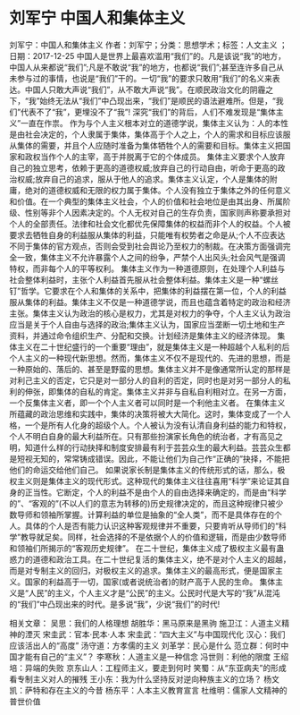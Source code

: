 # 刘军宁  中国人和集体主义

刘军宁：中国人和集体主义
作者：刘军宁；分类：思想学术；标签：人文主义 ；日期：2017-12-25
中国人是世界上最喜欢滥用“我们”的。凡是该说“我”的地方，中国人从来都说“我们”;凡是不敢说“我”的地方，也都说“我们”;甚至连许多自己从未参与过的事情，也说是“我们”干的。一切“我”的要求只敢用“我们”的名义来表达。中国人只敢大声说“我们”，从不敢大声说“我”。在顺民政治文化的阴霾之下，“我”始终无法从“我们”中凸现出来，“我们”是顺民的语法避难所。但是，“我们”代表不了“我”，更埋没不了“我”!
深究“我们”的背后，人们不难发现是“集体主义”一直在作祟。
作为与个人主义根本对立的道德学说，集体主义认为：人的本性是由社会决定的，个人隶属于集体，集体高于个人之上，个人的需求和目标应该服从集体的需要，并且个人应随时准备为集体牺牲个人的需要和目标。集体主义把国家和政权当作个人的主宰，高于并脱离于它的个体成员。
集体主义要求个人放弃自己的独立思考，依赖于更高的道德权威;放弃自己的行动自由，听命于更高的政治权威;放弃自己的追求，服从于他人的追求。集体主义认定，个人是集体的附庸，绝对的道德权威和无限的权力属于集体。个人没有独立于集体之外的任何意义和价值。在一个典型的集体主义社会，个人的价值和社会地位是由其出身、所属阶级、性别等非个人因素决定的。个人无权对自己的生存负责，国家则声称要承担对个人的全部责任。法律和社会文化都优先保障集体的权益而非个人的权益。个人被要求去牺牲自身的利益服从集体的利益，只能唯有权势者之命是从;个人不应表达不同于集体的官方观点，否则会受到社会舆论乃至权力的制裁。在决策方面强调完全一致，集体主义不允许暴露个人之间的纷争，严禁个人出风头;社会风气是强调特权，而非每个人的平等权利。
集体主义作为一种道德原则，在处理个人利益与社会整体利益时，主张个人利益首先服从社会整体利益。集体主义是一种“螺丝钉”哲学。它要求在个人和集体的关系中，把集体的利益摆在第一位，个人的利益服从集体的利益。集体主义不仅是一种道德学说，而且也蕴含着特定的政治和经济主张。集体主义认为政治的核心是权力，尤其是对权力的争夺，个人主义认为政治应当是关于个人自由与选择的政治;集体主义认为，国家应当垄断一切土地和生产资料，并通过命令组织生产、分配和交换。计划经济是集体主义的经济体现。
集体主义在二十世纪盛行的一个重要“理由”，就是集体主义是一种超越个人私利的后个人主义的一种现代新思想。然而，集体主义不仅不是现代的、先进的思想，而是一种原始的、落后的、甚至是野蛮的思想。集体主义并不是像通常所认定的那样是对利己主义的否定，它只是对一部分人的自利的否定，同时也是对另一部分人的私利的伸张，即集体的自私的肯定。集体主义并非与自私自利相对立。在另一方面，一个反集体主义者，即一个个人主义者可以同时是一个利他主义者。
在集体主义所蕴藏的政治思维和实践中，集体的决策将被大大简化。这时，集体变成了一个人格，一个是所有人化身的超级个人。个人被认为没有认清自身利益的能力和特权，个人不明白自身的最大利益所在。只有那些扮演家长角色的统治者，才有高见之明，知道什么样的行动抉择和制度安排最有利于芸芸众生的最大利益。芸芸众生都是短视无知的，常常铸成错误。因此，不能让他们为自己作“正确的”抉择，不能把他们的命运交给他们自己。
如果说家长制是集体主义的传统形式的话，那么，极权主义则是集体主义的现代形式。这种现代的集体主义往往喜用“科学”来论证其自身的正当性。它断定，个人的利益不是由个人的自由选择来确定的，而是由“科学的”、“客观的”(不以人们的意志为转移的)历史规律决定的，而且这种规律只被少数导师和领袖所掌握。计算利益的单位是抽象的“全人类”，而不是具体存在的个人。具体的个人是否有能力认识这种客观规律并不重要，只要肯听从导师们的“科学”教导就足矣。同样，社会选择的不是依据个人的价值和逻辑，而是由少数导师和领袖们所揭示的“客观历史规律”。
在二十世纪，集体主义成了极权主义最有蛊惑力的道德和政治工具。在二十世纪复活的集体主义，绝不是对个人主义的超越，而是对专制主义的回归，对极权主义的追求。集体主义的最高形式，便是国家主义。国家的利益高于一切，国家(或者说统治者)的财产高于人民的生命。
集体主义是“人民”的主义，个人主义才是“公民”的主义。公民时代是大写的“我”从混沌的“我们”中凸现出来的时代。是多说“我”，少说“我们”的时代!

相关文章：
吴思：我们的人格理想
胡胜华：黑马原来是黑驹
施卫江：人道主义精神的湮灭
宋圭武：官本·民本·人本
宋圭武：“四大主义”与中国现代化
汉心：我们应该活出人的“高度”
汤守道：方孝儒的主义
刘革学：民心是什么
范立群：何时中国才能有自己的“主义”？
李寒秋：人道主义是一种信念
冯世则：利他的限度
王绍培：异端的失败
京东山人：工程师主义，要走到何时
笑蜀：从“东亚病夫”的形成看专制主义对人的摧残
王小东：我为什么坚持反对逆向种族主义的立场？
杨文凯：萨特和存在主义的今昔
杨东平：人本主义教育宣言
杜维明：儒家人文精神的普世价值